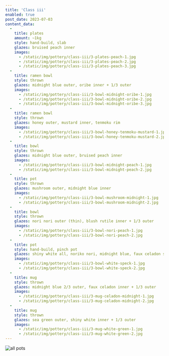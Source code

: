 ```yaml
---
title: 'Class iii'
enabled: true
post_date: 2023-07-03
content_data:
  -
    title: plates
    amount: ~1kg
    style: hand-build, slab
    glazes: bruised peach inner
    images:
      - /static/img/pottery/class-iii/3-plates-peach-1.jpg
      - /static/img/pottery/class-iii/3-plates-peach-2.jpg
      - /static/img/pottery/class-iii/3-plates-peach-3.jpg
  -
    title: ramen bowl
    style: thrown
    glazes: midnight blue outer, oribe inner + 1/3 outer
    images:
      - /static/img/pottery/class-iii/3-bowl-midnight-oribe-1.jpg
      - /static/img/pottery/class-iii/3-bowl-midnight-oribe-2.jpg
      - /static/img/pottery/class-iii/3-bowl-midnight-oribe-3.jpg
  -
    title: ramen bowl
    style: thrown
    glazes: honey outer, mustard inner, tenmoku rim
    images:
      - /static/img/pottery/class-iii/3-bowl-honey-tenmoku-mustard-1.jpg
      - /static/img/pottery/class-iii/3-bowl-honey-tenmoku-mustard-2.jpg
  -
    title: bowl
    style: thrown
    glazes: midnight blue outer, bruised peach inner
    images:
      - /static/img/pottery/class-iii/3-bowl-midnight-peach-1.jpg
      - /static/img/pottery/class-iii/3-bowl-midnight-peach-2.jpg
  -
    title: pot
    style: thrown
    glazes: mushroom outer, midnight blue inner
    images:
      - /static/img/pottery/class-iii/3-bowl-mushroom-midnight-1.jpg
      - /static/img/pottery/class-iii/3-bowl-mushroom-midnight-2.jpg
  -
    title: bowl
    style: thrown
    glazes: nori nori outer (thin), blush rutile inner + 1/3 outer
    images:
      - /static/img/pottery/class-iii/3-bowl-nori-peach-1.jpg
      - /static/img/pottery/class-iii/3-bowl-nori-peach-2.jpg
  -
    title: pot
    style: hand-build, pinch pot
    glazes: shiny white all, noriko nori, midnight blue, faux celadon speckled
    images:
      - /static/img/pottery/class-iii/3-bowl-white-speck-1.jpg
      - /static/img/pottery/class-iii/3-bowl-white-speck-2.jpg
  -
    title: mug
    style: thrown
    glazes: midnight blue 2/3 outer, faux celadon inner + 1/3 outer
    images:
      - /static/img/pottery/class-iii/3-mug-celadon-midnight-1.jpg
      - /static/img/pottery/class-iii/3-mug-celadon-midnight-2.jpg
  -
    title: mug
    style: thrown
    glazes: sea green outer, shiny white inner + 1/3 outer
    images:
      - /static/img/pottery/class-iii/3-mug-white-green-1.jpg
      - /static/img/pottery/class-iii/3-mug-white-green-2.jpg
---
```


![all pots](/static/img/pottery/class-iii/3.jpg)
